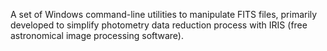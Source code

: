 A set of Windows command-line utilities to manipulate FITS files, primarily developed to simplify photometry data reduction process with IRIS (free astronomical image processing software).
